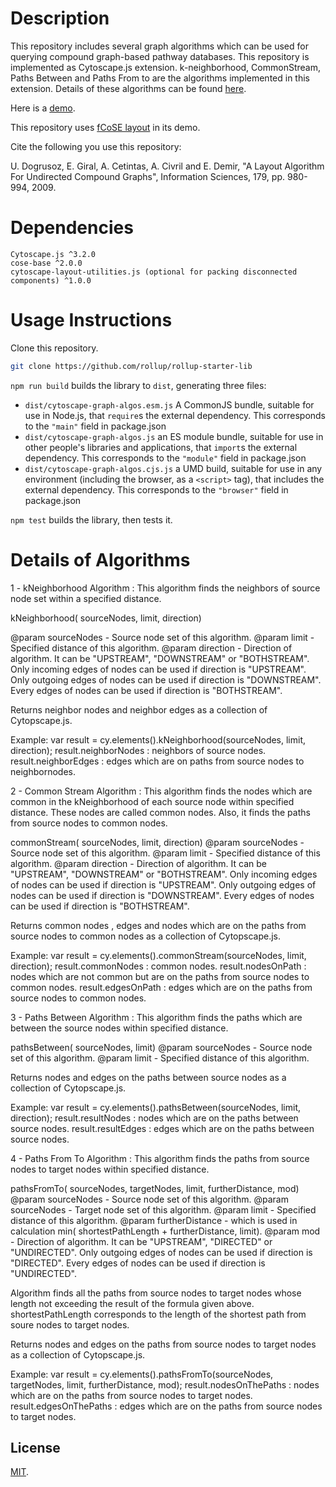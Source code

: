 # Description
This repository includes several graph algorithms which can be used for querying compound graph-based pathway databases. This repository is implemented as Cytoscape.js extension. k-neighborhood, CommonStream, Paths Between and Paths From to are the algorithms implemented in this extension. Details of these algorithms can be found [here](https://www.ncbi.nlm.nih.gov/pmc/articles/PMC2784781/). 

Here is a [demo](https://github.com/iVis-at-Bilkent/cytoscape.js-graph-algos/blob/master/demo.html).

This repository uses [fCoSE layout](https://github.com/iVis-at-Bilkent/cytoscape.js-fcose) in its demo.

Cite the following you use this repository:

U. Dogrusoz, E. Giral, A. Cetintas, A. Civril and E. Demir, "A Layout Algorithm For Undirected Compound Graphs", Information Sciences, 179, pp. 980-994, 2009.
                                                                          
# Dependencies

    Cytoscape.js ^3.2.0
    cose-base ^2.0.0
    cytoscape-layout-utilities.js (optional for packing disconnected components) ^1.0.0

# Usage Instructions

Clone this repository.

```bash
git clone https://github.com/rollup/rollup-starter-lib
```                                                                                                
`npm run build` builds the library to `dist`, generating three files:

* `dist/cytoscape-graph-algos.esm.js`
    A CommonJS bundle, suitable for use in Node.js, that `require`s the external dependency. This corresponds to the `"main"` field in package.json
* `dist/cytoscape-graph-algos.js`
    an ES module bundle, suitable for use in other people's libraries and applications, that `import`s the external dependency. This corresponds to the `"module"` field in package.json
* `dist/cytoscape-graph-algos.cjs.js`
    a UMD build, suitable for use in any environment (including the browser, as a `<script>` tag), that includes the external dependency. This corresponds to the `"browser"` field in package.json             
    
 `npm test` builds the library, then tests it.
 
# Details of Algorithms

1 - kNeighborhood Algorithm : This algorithm finds the neighbors of source node set within a specified distance.

kNeighborhood( sourceNodes, limit, direction)

@param sourceNodes - Source node set of this algorithm. 
@param limit - Specified distance of this algorithm.
@param direction - Direction of algorithm. It can be  "UPSTREAM", "DOWNSTREAM" or "BOTHSTREAM". 
Only incoming edges of nodes can be used if direction is "UPSTREAM".
Only outgoing edges of nodes can be used if direction is "DOWNSTREAM".
Every edges of nodes can be used if direction is "BOTHSTREAM".

Returns neighbor nodes and neighbor edges as a collection of Cytopscape.js.

Example: 
var result = cy.elements().kNeighborhood(sourceNodes, limit, direction);
result.neighborNodes : neighbors of source nodes.
result.neighborEdges : edges which are on paths from source nodes to neighbornodes.

2 - Common Stream Algorithm : This algorithm finds the nodes which are common in the kNeighborhood of each source node within specified distance. These nodes are     called common nodes. Also, it finds the paths from source nodes to common nodes.

commonStream( sourceNodes, limit, direction)
@param sourceNodes - Source node set of this algorithm. 
@param limit - Specified distance of this algorithm.
@param direction - Direction of algorithm. It can be  "UPSTREAM", "DOWNSTREAM" or "BOTHSTREAM". 
Only incoming edges of nodes can be used if direction is "UPSTREAM".
Only outgoing edges of nodes can be used if direction is "DOWNSTREAM".
Every edges of nodes can be used if direction is "BOTHSTREAM".

Returns common nodes , edges and nodes which are on the paths from source nodes to common nodes as a collection of Cytopscape.js.  

Example: 
var result = cy.elements().commonStream(sourceNodes, limit, direction);
result.commonNodes : common nodes.
result.nodesOnPath : nodes which are not common but are on the paths from source nodes to common nodes.
result.edgesOnPath : edges which are on the paths from source nodes to common nodes.

3 - Paths Between Algorithm : This algorithm finds the paths which are between the source nodes within specified distance.

pathsBetween( sourceNodes, limit)
@param sourceNodes - Source node set of this algorithm. 
@param limit - Specified distance of this algorithm.

Returns nodes and edges on the paths between source nodes as a collection of Cytopscape.js.

Example: 
var result = cy.elements().pathsBetween(sourceNodes, limit, direction);
result.resultNodes : nodes which are on the paths between source nodes.
result.resultEdges : edges which are on the paths between source nodes.
  
4 - Paths From To Algorithm : This algorithm finds the paths from source nodes to target nodes within specified distance.

pathsFromTo( sourceNodes, targetNodes, limit, furtherDistance, mod)
@param sourceNodes - Source node set of this algorithm.
@param sourceNodes - Target node set of this algorithm. 
@param limit - Specified distance of this algorithm.
@param furtherDistance - which is used in calculation min( shortestPathLength + furtherDistance, limit).
@param mod -  Direction of algorithm. It can be  "UPSTREAM", "DIRECTED" or "UNDIRECTED". 
Only outgoing edges of nodes can be used if direction is "DIRECTED".
Every edges of nodes can be used if direction is "UNDIRECTED".
  
Algorithm finds all the paths from source nodes to target nodes whose length not exceeding the result of the formula given above.
shortestPathLength corresponds to the length of the shortest path from soure nodes to target nodes.

Returns nodes and edges on the paths from source nodes to target nodes as a collection of Cytopscape.js.

Example: 
var result = cy.elements().pathsFromTo(sourceNodes, targetNodes, limit, furtherDistance, mod);
result.nodesOnThePaths : nodes which are on the paths from source nodes to target nodes.
result.edgesOnThePaths : edges which are on the paths from source nodes to target nodes.


                                                                                          
                                                                                                              

## License

[MIT](LICENSE).
